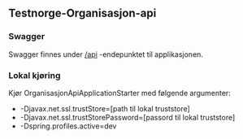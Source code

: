 ## Testnorge-Organisasjon-api


### Swagger
Swagger finnes under [/api](https://testnorge-organisasjon-api.nais.preprod.local/api) -endepunktet til applikasjonen.

### Lokal kjøring
Kjør OrganisasjonApiApplicationStarter med følgende argumenter:
 - -Djavax.net.ssl.trustStore=[path til lokal truststore]
 - -Djavax.net.ssl.trustStorePassword=[passord til lokal truststore]
 - -Dspring.profiles.active=dev